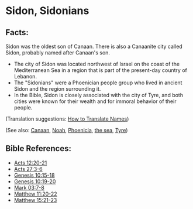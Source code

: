 # Sidon, Sidonians #

## Facts: ##

Sidon was the oldest son of Canaan. There is also a Canaanite city called Sidon, probably named after Canaan's son.
 
 * The city of Sidon was located northwest of Israel on the coast of the Mediterranean Sea in a region that is part of the present-day country of Lebanon.
 * The "Sidonians" were a Phoenician people group who lived in ancient Sidon and the region surrounding it.
 * In the Bible, Sidon is closely associated with the city of Tyre, and both cities were known for their wealth and for immoral behavior of their people.

(Translation suggestions: [How to Translate Names](en/ta-vol1/translate/man/translate-names))

(See also: [Canaan](../other/canaan.md), [Noah](../other/noah.md), [Phoenicia](../other/phonecia.md), [the sea](../other/mediterranean.md), [Tyre](../other/tyre.md))

## Bible References: ##

* [Acts 12:20-21](en/tn/act/help/12/20)
* [Acts 27:3-6](en/tn/act/help/27/03)
* [Genesis 10:15-18](en/tn/gen/help/10/15)
* [Genesis 10:19-20](en/tn/gen/help/10/19)
* [Mark 03:7-8](en/tn/mrk/help/03/07)
* [Matthew 11:20-22](en/tn/mat/help/11/20)
* [Matthew 15:21-23](en/tn/mat/help/15/21)